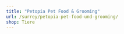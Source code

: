 ```yaml
---
title: "Petopia Pet Food & Grooming"
url: /surrey/petopia-pet-food-und-grooming/
shop: Tiere
---
```

